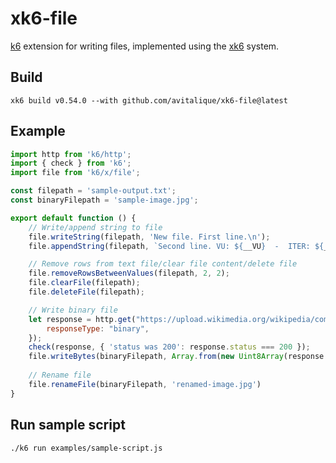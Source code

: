# xk6-file
[k6](https://github.com/grafana/k6) extension for writing files, implemented using the
[xk6](https://github.com/grafana/xk6) system.

## Build
```shell
xk6 build v0.54.0 --with github.com/avitalique/xk6-file@latest
```

## Example
```javascript
import http from 'k6/http';
import { check } from 'k6';
import file from 'k6/x/file';

const filepath = 'sample-output.txt';
const binaryFilepath = 'sample-image.jpg';

export default function () {
    // Write/append string to file
    file.writeString(filepath, 'New file. First line.\n');
    file.appendString(filepath, `Second line. VU: ${__VU}  -  ITER: ${__ITER}`);

    // Remove rows from text file/clear file content/delete file
    file.removeRowsBetweenValues(filepath, 2, 2);
    file.clearFile(filepath);
    file.deleteFile(filepath);

    // Write binary file
    let response = http.get("https://upload.wikimedia.org/wikipedia/commons/3/3f/JPEG_example_flower.jpg", {
        responseType: "binary",
    });
    check(response, { 'status was 200': response.status === 200 });
    file.writeBytes(binaryFilepath, Array.from(new Uint8Array(response.body)));
    
    // Rename file
    file.renameFile(binaryFilepath, 'renamed-image.jpg')
}

```

## Run sample script
```shell
./k6 run examples/sample-script.js
```
